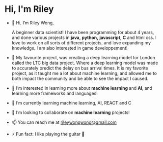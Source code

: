 
# Hi, I'm Riley
- 👋 Hi, I’m Riley Wong,
  
  A beginner data scientist!  I have been programming for about 4 years, and done various projects in **java,** **python,** **javascript**, **C** and html css.
  I love to work on all sorts of different projects, and love expanding my knowledge.  I am also interested in game developpement!

- 📍 My favourite project, was creating a deep learning model for London called the LTC big data project.  Where a deep learning model was made to accurately predict the delay on bus arrival times.  It is my favorite project, as it taught me a lot about machine learning, and allowed me to both impact the community and be able to see the impact I caused.
- 👀 I’m interested in learning more about **machine learning** and **AI**, and learning more frameworks and languages!
- 🌱 I’m currently learning machine learning, AI, REACT and C
- 💞️ I’m looking to collaborate on **machine learning** projects!
- 📫 You can reach me at rileywongwong@gmail.com
- ⚡ Fun fact: I like playing the guitar 🎸

<!---
RileyWong26/RileyWong26 is a ✨ special ✨ repository because its `README.md` (this file) appears on your GitHub profile.
You can click the Preview link to take a look at your changes.
--->
